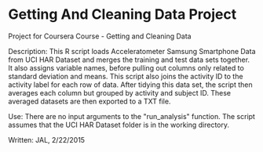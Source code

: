 # Getting And Cleaning Data Project
Project for Coursera Course - Getting and Cleaning Data


 Description:         This R script loads Acceleratometer Samsung Smartphone Data from UCI HAR Dataset
                      and merges the training and test data sets together. It also assigns variable
                      names, before pulling out columns only related to standard deviation and means.
                      This script also joins the activity ID to the activity label for each row of
                      data. After tidying this data set, the script then averages each column but
                      grouped by activity and subject ID. These averaged datasets are then exported
                      to a TXT file.

 Use:                 There are no input arguments to the "run_analysis" function.
                      The script assumes that the UCI HAR Dataset folder is in the
                      working directory.

 Written:             JAL, 2/22/2015

